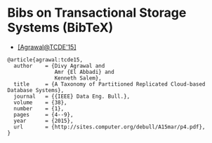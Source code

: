 # Bibs on Transactional Storage Systems (BibTeX)

- [[Agrawal@TCDE'15]](http://sites.computer.org/debull/A15mar/p4.pdf)
```
@article{agrawal:tcde15,
  author    = {Divy Agrawal and
               Amr {El Abbadi} and
               Kenneth Salem},
  title     = {A Taxonomy of Partitioned Replicated Cloud-based Database Systems},
  journal   = {{IEEE} Data Eng. Bull.},
  volume    = {38},
  number    = {1},
  pages     = {4--9},
  year      = {2015},
  url       = {http://sites.computer.org/debull/A15mar/p4.pdf},
}
```
